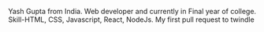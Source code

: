 Yash Gupta from India.
Web developer and currently in Final year of college.
Skill-HTML, CSS, Javascript, React, NodeJs.
My first pull request to twindle